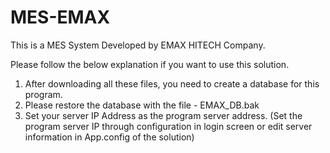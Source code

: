# MES-EMAX

This is a MES System Developed by EMAX HITECH Company.

Please follow the below explanation if you want to use this solution.

1. After downloading all these files, you need to create a database for this program.
2. Please restore the database with the file - EMAX_DB.bak
3. Set your server IP Address as the program server address.
    (Set the program server IP through configuration in login screen
     or edit server information in App.config of the solution)
